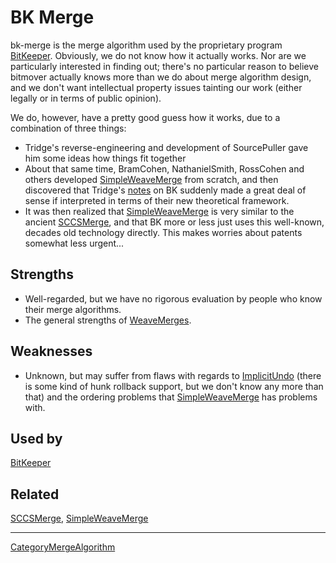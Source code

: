 # BK Merge

bk-merge is the merge algorithm used by the proprietary program [BitKeeper](http://bitmover.com).  Obviously, we do not know how it actually works.  Nor are we particularly interested in finding out; there's no particular reason to believe bitmover actually knows more than we do about merge algorithm design, and we don't want intellectual property issues tainting our work (either legally or in terms of public opinion).

We do, however, have a pretty good guess how it works, due to a combination of three things:
  * Tridge's reverse-engineering and development of SourcePuller gave him some ideas how things fit together
  * About that same time, BramCohen, NathanielSmith, RossCohen and others developed [SimpleWeaveMerge](SimpleWeaveMerge.md) from scratch, and then discovered that Tridge's [notes](http://loglibrary.com/show_page/view/126?Multiplier=3600&Interval=6&StartTime=1115689007) on BK suddenly made a great deal of sense if interpreted in terms of their new theoretical framework.
  * It was then realized that [SimpleWeaveMerge](SimpleWeaveMerge.md) is very similar to the ancient [SCCSMerge](SCCSMerge.md), and that BK more or less just uses this well-known, decades old technology directly.  This makes worries about patents somewhat less urgent...

## Strengths

  * Well-regarded, but we have no rigorous evaluation by people who know their merge algorithms.
  * The general strengths of [WeaveMerges](WeaveMerge.md).

## Weaknesses

  * Unknown, but may suffer from flaws with regards to [ImplicitUndo](ImplicitUndo.md) (there is some kind of hunk rollback support, but we don't know any more than that) and the ordering problems that [SimpleWeaveMerge](SimpleWeaveMerge.md) has problems with.

## Used by

[BitKeeper](BitKeeper.md)

## Related

[SCCSMerge](SCCSMerge.md), [SimpleWeaveMerge](SimpleWeaveMerge.md)

----

[CategoryMergeAlgorithm](CategoryMergeAlgorithm.md)
